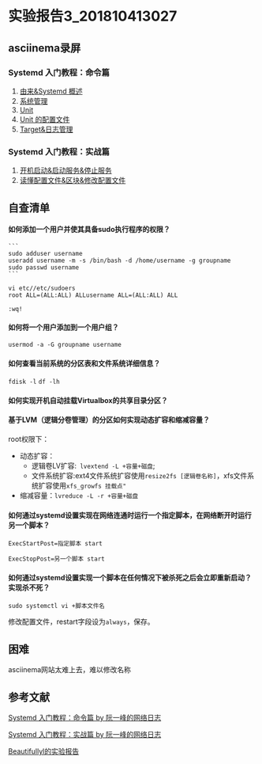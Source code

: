 # 实验报告3_201810413027
## asciinema录屏
### Systemd 入门教程：命令篇
1. [由来&Systemd 概述](https://asciinema.org/a/vmaMFWgJXFYrofD0d4qUJtCxq) 
2. [系统管理](https://asciinema.org/a/noKMqSx9vAXCD8yWwmMDTUdrv)
3. [Unit](https://asciinema.org/a/BfMFo64lxiImwxamDmdD1u7EN)
4. [Unit 的配置文件](https://asciinema.org/a/DbruexmxXD3i0BBhaEd8BPegU)
5. [Target&日志管理](https://asciinema.org/a/myW6vGvcX5PTQov1dBZ7aaoc2)


### Systemd 入门教程：实战篇
1. [开机启动&启动服务&停止服务](https://asciinema.org/a/4EwPpdbgYVOKjnqXBYdtd5Tsz)
2. [读懂配置文件&区块&修改配置文件](https://asciinema.org/a/m0asMXNOnfMxbrCUUO1dbpCUv)


## 自查清单
#### 如何添加一个用户并使其具备sudo执行程序的权限？
    ```
    sudo adduser username
    useradd username -m -s /bin/bash -d /home/username -g groupname
    sudo passwd username
    ```
```
vi etc//etc/sudoers
root ALL=(ALL:ALL) ALLusername ALL=(ALL:ALL) ALL
```
`:wq!`

#### 如何将一个用户添加到一个用户组？

`usermod -a -G groupname username`

#### 如何查看当前系统的分区表和文件系统详细信息？
 `fdisk -l`
  `df -lh`

#### 如何实现开机自动挂载Virtualbox的共享目录分区？
  
#### 基于LVM（逻辑分卷管理）的分区如何实现动态扩容和缩减容量？

 root权限下：
* 动态扩容：
  + 逻辑卷LV扩容:` lvextend -L +容量+磁盘`;
  + 文件系统扩容:ext4文件系统扩容使用`resize2fs [逻辑卷名称]`，xfs文件系统扩容使用`xfs_growfs 挂载点"`
* 缩减容量：`lvreduce -L -r +容量+磁盘`

#### 如何通过systemd设置实现在网络连通时运行一个指定脚本，在网络断开时运行另一个脚本？

`ExecStartPost=指定脚本 start`

`ExecStopPost=另一个脚本 start`

#### 如何通过systemd设置实现一个脚本在任何情况下被杀死之后会立即重新启动？实现杀不死？

`sudo systemctl vi +脚本文件名` 

修改配置文件，restart字段设为`always`，保存。



## 困难
asciinema网站太难上去，难以修改名称
## 参考文献
[Systemd 入门教程：命令篇 by 阮一峰的网络日志](http://www.ruanyifeng.com/blog/2016/03/systemd-tutorial-commands.html)

[Systemd 入门教程：实战篇 by 阮一峰的网络日志](http://www.ruanyifeng.com/blog/2016/03/systemd-tutorial-part-two.html)

[Beautifullyl的实验报告](https://github.com/CUCCS/linux-2020-Beautifullyl/blob/chap0x03/chap0x03/README.md)